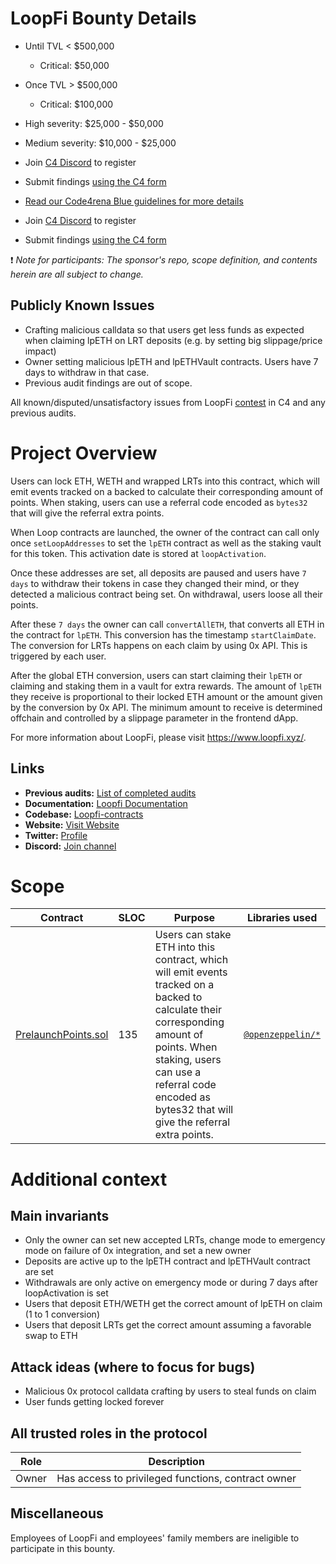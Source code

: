 # LoopFi Bounty Details

- Until TVL < $500,000
  - Critical: $50,000
- Once TVL > $500,000
  - Critical: $100,000
- High severity: $25,000 - $50,000
- Medium severity: $10,000 - $25,000

  
- Join [C4 Discord](https://discord.gg/code4rena) to register
- Submit findings [using the C4 form](https://code4rena.com/bounties/redacted-cartel/submit)
- [Read our Code4rena Blue guidelines for more details](https://docs.google.com/document/d/1jzNh1Bat5iK6ryqvQ41_8GQjQ-ifxhHDlFINL_uijr4/edit?usp=sharing)

- Join [C4 Discord](https://discord.gg/code4rena) to register
- Submit findings [using the C4 form](https://code4rena.com/bounties/SponsorName/submit)

❗ _Note for participants: The sponsor's repo, scope definition, and contents herein are all subject to change._

## Publicly Known Issues

- Crafting malicious calldata so that users get less funds as expected when claiming lpETH on LRT deposits (e.g. by setting big slippage/price impact)
- Owner setting malicious lpETH and lpETHVault contracts. Users have 7 days to withdraw in that case.
- Previous audit findings are out of scope.

All known/disputed/unsatisfactory issues from LoopFi [contest](https://code4rena.com/audits/2024-05-loopfi#top) in C4 and any previous audits.


# Project Overview

Users can lock ETH, WETH and wrapped LRTs into this contract, which will emit events tracked on a backed to calculate their corresponding amount of points. When staking, users can use a referral code encoded as `bytes32` that will give the referral extra points.

When Loop contracts are launched, the owner of the contract can call only once `setLoopAddresses` to set the `lpETH` contract as well as the staking vault for this token. This activation date is stored at `loopActivation`.

Once these addresses are set, all deposits are paused and users have `7 days` to withdraw their tokens in case they changed their mind, or they detected a malicious contract being set. On withdrawal, users loose all their points.

After these `7 days` the owner can call `convertAllETH`, that converts all ETH in the contract for `lpETH`. This conversion has the timestamp `startClaimDate`. The conversion for LRTs happens on each claim by using 0x API. This is triggered by each user.

After the global ETH conversion, users can start claiming their `lpETH` or claiming and staking them in a vault for extra rewards. The amount of `lpETH` they receive is proportional to their locked ETH amount or the amount given by the conversion by 0x API. The minimum amount to receive is determined offchain and controlled by a slippage parameter in the frontend dApp.

For more information about LoopFi, please visit https://www.loopfi.xyz/.


## Links

- **Previous audits:** [List of completed audits](https://docs.loopfi.xyz/extras/security)
- **Documentation:** [Loopfi Documentation](https://docs.loopfi.io/)
- **Codebase:** [Loopfi-contracts](https://github.com/loopfi-io/loopfi-contracts.) 
- **Website:** [Visit Website](https://www.loopfi.xyz/)
- **Twitter:** [Profile](https://x.com/loopfixyz)
- **Discord:** [Join channel](https://discord.com/invite/mVqf2Q5Whg)


# Scope

| Contract | SLOC | Purpose | Libraries used |  
| ----------- | ----------- | ----------- | ----------- |
| [PrelaunchPoints.sol](https://github.com/LoopFi/loop-prelaunch-contracts/blob/main/src/PrelaunchPoints.sol) | 135 | Users can stake ETH into this contract, which will emit events tracked on a backed to calculate their corresponding amount of points. When staking, users can use a referral code encoded as bytes32 that will give the referral extra points. | [`@openzeppelin/*`](https://openzeppelin.com/contracts/) |

# Additional context

## Main invariants

- Only the owner can set new accepted LRTs, change mode to emergency mode on failure of 0x integration, and set a new owner
- Deposits are active up to the lpETH contract and lpETHVault contract are set
- Withdrawals are only active on emergency mode or during 7 days after loopActivation is set
- Users that deposit ETH/WETH get the correct amount of lpETH on claim (1 to 1 conversion)
- Users that deposit LRTs get the correct amount assuming a favorable swap to ETH


## Attack ideas (where to focus for bugs)
- Malicious 0x protocol calldata crafting by users to steal funds on claim
- User funds getting locked forever

## All trusted roles in the protocol


| Role                                | Description                       |
| --------------------------------------- | ---------------------------- |
| Owner                          | Has access to privileged functions, contract owner             |

## Miscellaneous

Employees of LoopFi and employees' family members are ineligible to participate in this bounty.
